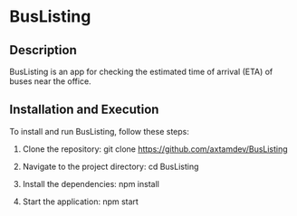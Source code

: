 # BusListing

## Description
BusListing is an app for checking the estimated time of arrival (ETA) of buses near the office.

## Installation and Execution
To install and run BusListing, follow these steps:

1. Clone the repository:
   git clone https://github.com/axtamdev/BusListing


2. Navigate to the project directory:
cd BusListing

3. Install the dependencies:
npm install

4. Start the application:
npm start

##
